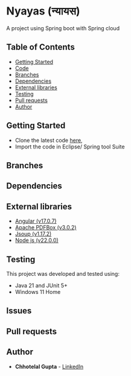 # Nyayas (न्यायस)

A project using Spring boot with Spring cloud

## Table of Contents

* [Getting Started](#getting-started)
* [Code](https://github.com/guptachhotelal/DTGrid)
* [Branches](#branches)
* [Dependencies](#dependencies)
* [External libraries](#external-libraries)
* [Testing](#testing)
* [Pull requests](#pull-requests)
* [Author](#author)

## Getting Started

* Clone the latest code [here](https://github.com/guptachhotelal/nyayas),
* Import the code in Eclipse/ Spring tool Suite

## Branches

## Dependencies

## External libraries

* [Angular (v17.0.7)](https://angular.io/)
* [Apache PDFBox (v3.0.2)](https://pdfbox.apache.org/)
* [Jsoup (v1.17.2)](https://jsoup.org/)
* [Node js (v22.0.0)](https://nodejs.org/en)

## Testing

This project was developed and tested using:

* Java 21 and JUnit 5+
* Windows 11 Home

## Issues

## Pull requests

## Author

* **Chhotelal Gupta** - [LinkedIn](https://www.linkedin.com/in/guptachhotelal)
